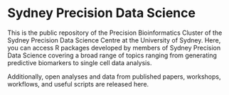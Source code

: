 # Sydney Precision Data Science

This is the public repository of the Precision Bioinformatics Cluster of the Sydney Precision Data Science Centre at the University of Sydney. Here, you can access R packages developed by members of Sydney Precision Data Science covering a broad range of topics ranging from generating predictive biomarkers to single cell data analysis. 

Additionally, open analyses and data from published papers, workshops, workflows, and useful scripts are released here.

